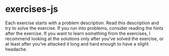 # exercises-js
Each exercise starts with a problem description. Read this description and try to solve the exercise. If you run into problems, consider reading the hints after the exercise. If you want to learn something from the exercises, I recommend looking at the solutions only after you’ve solved the exercise, or at least after you’ve attacked it long and hard enough to have a slight headache.
